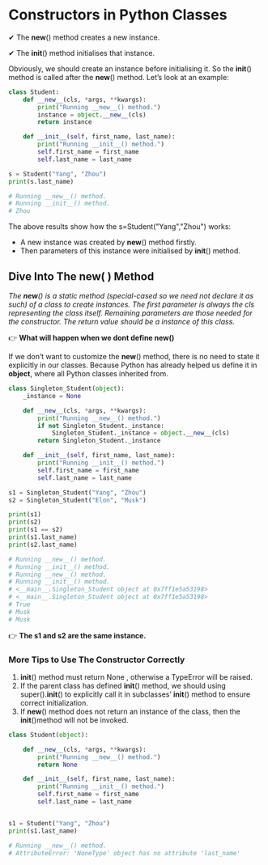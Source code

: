 # Constructors in Python Classes

✔ The __new__() method creates a new instance.

✔ The __init__() method initialises that instance.

Obviously, we should create an instance before initialising it. So the __init__() method is called after the __new__() method. Let’s look at an example:

```python
class Student:
    def __new__(cls, *args, **kwargs):
        print("Running __new__() method.")
        instance = object.__new__(cls)
        return instance

    def __init__(self, first_name, last_name):
        print("Running __init__() method.")
        self.first_name = first_name
        self.last_name = last_name

s = Student("Yang", "Zhou")
print(s.last_name)

# Running __new__() method.
# Running __init__() method.
# Zhou
```
The above results show how the s=Student("Yang","Zhou") works:

- A new instance was created by __new__() method firstly.
- Then parameters of this instance were initialised by __init__() method.

## Dive Into The __new__( ) Method

*The __new__() is a static method (special-cased so we need not declare it as such) of a class to create instances. The first parameter is always the cls representing the class itself. Remaining parameters are those needed for the constructor. The return value should be a instance of this class.*

👉 **What will happen when we dont define __new__()**

If we don’t want to customize the __new__() method, there is no need to state it explicitly in our classes. Because Python has already helped us define it in **object**, where all Python classes inherited from.

```python
class Singleton_Student(object):
    _instance = None

    def __new__(cls, *args, **kwargs):
        print("Running __new__() method.")
        if not Singleton_Student._instance:
            Singleton_Student._instance = object.__new__(cls)
        return Singleton_Student._instance

    def __init__(self, first_name, last_name):
        print("Running __init__() method.")
        self.first_name = first_name
        self.last_name = last_name

s1 = Singleton_Student("Yang", "Zhou")
s2 = Singleton_Student("Elon", "Musk")

print(s1)
print(s2)
print(s1 == s2)
print(s1.last_name)
print(s2.last_name)

# Running __new__() method.
# Running __init__() method.
# Running __new__() method.
# Running __init__() method.
# <__main__.Singleton_Student object at 0x7ff1e5a53198>
# <__main__.Singleton_Student object at 0x7ff1e5a53198>
# True
# Musk
# Musk
```
👉 **The s1 and s2 are the same instance.**

### More Tips to Use The Constructor Correctly

1. __init__() method must return None , otherwise a TypeError will be raised.
2. If the parent class has defined __init__() method, we should using super().__init__() to explicitly call it in subclasses’ __init__() method to ensure correct initialization.
3. If __new__() method does not return an instance of the class, then the __init__()method will not be invoked.

```python
class Student(object):

    def __new__(cls, *args, **kwargs):
        print("Running __new__() method.")
        return None

    def __init__(self, first_name, last_name):
        print("Running __init__() method.")
        self.first_name = first_name
        self.last_name = last_name


s1 = Student("Yang", "Zhou")
print(s1.last_name)

# Running __new__() method.
# AttributeError: 'NoneType' object has no attribute 'last_name'
```










